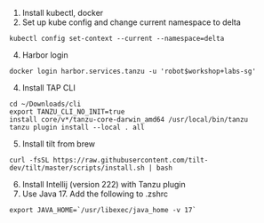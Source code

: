 1. Install kubectl, docker
2. Set up kube config and change current namespace to delta
```
kubectl config set-context --current --namespace=delta
```
4. Harbor login
```
docker login harbor.services.tanzu -u 'robot$workshop+labs-sg'
```
4. Install TAP CLI
```
cd ~/Downloads/cli
export TANZU_CLI_NO_INIT=true
install core/v*/tanzu-core-darwin_amd64 /usr/local/bin/tanzu
tanzu plugin install --local . all
```
5. Install tilt from brew
```
curl -fsSL https://raw.githubusercontent.com/tilt-dev/tilt/master/scripts/install.sh | bash
```
6. Install Intellij (version 222) with Tanzu plugin
7. Use Java 17. Add the following to .zshrc
```
export JAVA_HOME=`/usr/libexec/java_home -v 17`
```
